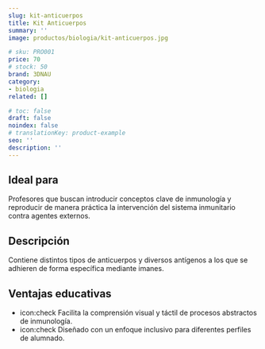 ```yaml
---
slug: kit-anticuerpos
title: Kit Anticuerpos
summary: ''
image: productos/biologia/kit-anticuerpos.jpg

# sku: PRO001
price: 70
# stock: 50
brand: 3DNAU
category:
- biologia
related: []

# toc: false
draft: false
noindex: false
# translationKey: product-example
seo: ''
description: ''
---
```

## Ideal para

Profesores que buscan introducir conceptos clave de inmunología y reproducir de manera práctica la intervención del sistema inmunitario contra agentes externos.

## Descripción

Contiene distintos tipos de anticuerpos y diversos antígenos a los que se adhieren de forma específica mediante imanes.

## Ventajas educativas

- icon:check Facilita la comprensión visual y táctil de procesos abstractos de inmunología. 
- icon:check Diseñado con un enfoque inclusivo para diferentes perfiles de alumnado.
